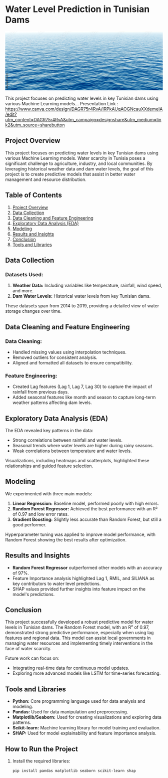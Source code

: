 # Water Level Prediction in Tunisian Dams


![Water Reservoir](https://github.com/Futuroent/Iron_Hack_Water_in_Tunisia/blob/main/figures/waterfoto.jpg)


This project focuses on predicting water levels in key Tunisian dams using various Machine Learning models...
Presentation Link :
https://www.canva.com/design/DAGR75r4RvA/IRPkAUqAOGNcauXXdemeIA/edit?utm_content=DAGR75r4RvA&utm_campaign=designshare&utm_medium=link2&utm_source=sharebutton


## Project Overview

This project focuses on predicting water levels in key Tunisian dams using various Machine Learning models. Water scarcity in Tunisia poses a significant challenge to agriculture, industry, and local communities. By leveraging historical weather data and dam water levels, the goal of this project is to create predictive models that assist in better water management and resource distribution.

## Table of Contents

1. [Project Overview](#Project-Overview)
2. [Data Collection](#Data-Collection)
3. [Data Cleaning and Feature Engineering](#Data-Cleaning-and-Feature-Engineering)
4. [Exploratory Data Analysis (EDA)](#Exploratory-Data-Analysis-EDA)
5. [Modeling](#Modeling)
6. [Results and Insights](#Results-and-Insights)
7. [Conclusion](#Conclusion)
8. [Tools and Libraries](#Tools-and-Libraries)

## Data Collection

### Datasets Used:
1. **Weather Data:** Including variables like temperature, rainfall, wind speed, and more.
2. **Dam Water Levels:** Historical water levels from key Tunisian dams.

These datasets span from 2014 to 2019, providing a detailed view of water storage changes over time.

## Data Cleaning and Feature Engineering

### Data Cleaning:
- Handled missing values using interpolation techniques.
- Removed outliers for consistent analysis.
- Aligned and formatted all datasets to ensure compatibility.

### Feature Engineering:
- Created Lag features (Lag 1, Lag 7, Lag 30) to capture the impact of rainfall from previous days.
- Added seasonal features like month and season to capture long-term weather patterns affecting dam levels.

## Exploratory Data Analysis (EDA)

The EDA revealed key patterns in the data:
- Strong correlations between rainfall and water levels.
- Seasonal trends where water levels are higher during rainy seasons.
- Weak correlations between temperature and water levels.

Visualizations, including heatmaps and scatterplots, highlighted these relationships and guided feature selection.

## Modeling

We experimented with three main models:
1. **Linear Regression:** Baseline model, performed poorly with high errors.
2. **Random Forest Regressor:** Achieved the best performance with an R² of 0.97 and low error rates.
3. **Gradient Boosting:** Slightly less accurate than Random Forest, but still a good performer.

Hyperparameter tuning was applied to improve model performance, with Random Forest showing the best results after optimization.

## Results and Insights

- **Random Forest Regressor** outperformed other models with an accuracy of 97%.
- Feature Importance analysis highlighted Lag 1, RMIL, and SILIANA as key contributors to water level predictions.
- SHAP values provided further insights into feature impact on the model's predictions.

## Conclusion

This project successfully developed a robust predictive model for water levels in Tunisian dams. The Random Forest model, with an R² of 0.97, demonstrated strong predictive performance, especially when using lag features and regional data. This model can assist local governments in managing water resources and implementing timely interventions in the face of water scarcity.

Future work can focus on:
- Integrating real-time data for continuous model updates.
- Exploring more advanced models like LSTM for time-series forecasting.

## Tools and Libraries

- **Python:** Core programming language used for data analysis and modeling.
- **Pandas:** Used for data manipulation and preprocessing.
- **Matplotlib/Seaborn:** Used for creating visualizations and exploring data patterns.
- **Scikit-learn:** Machine learning library for model training and evaluation.
- **SHAP:** Used for model explainability and feature importance analysis.

## How to Run the Project

1. Install the required libraries:  
   ```bash
   pip install pandas matplotlib seaborn scikit-learn shap
